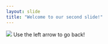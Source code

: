 ```yaml
---
layout: slide
title: "Welcome to our second slide!"
---
```

![](too-work.gif)
Use the left arrow to go back!
